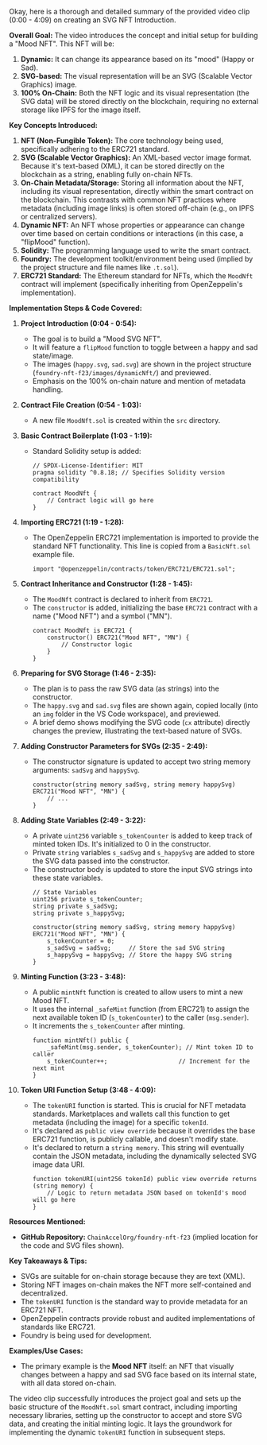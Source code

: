 Okay, here is a thorough and detailed summary of the provided video clip (0:00 - 4:09) on creating an SVG NFT Introduction.

**Overall Goal:**
The video introduces the concept and initial setup for building a "Mood NFT". This NFT will be:
1.  **Dynamic:** It can change its appearance based on its "mood" (Happy or Sad).
2.  **SVG-based:** The visual representation will be an SVG (Scalable Vector Graphics) image.
3.  **100% On-Chain:** Both the NFT logic and its visual representation (the SVG data) will be stored directly on the blockchain, requiring no external storage like IPFS for the image itself.

**Key Concepts Introduced:**

1.  **NFT (Non-Fungible Token):** The core technology being used, specifically adhering to the ERC721 standard.
2.  **SVG (Scalable Vector Graphics):** An XML-based vector image format. Because it's text-based (XML), it can be stored directly on the blockchain as a string, enabling fully on-chain NFTs.
3.  **On-Chain Metadata/Storage:** Storing all information about the NFT, including its visual representation, directly within the smart contract on the blockchain. This contrasts with common NFT practices where metadata (including image links) is often stored off-chain (e.g., on IPFS or centralized servers).
4.  **Dynamic NFT:** An NFT whose properties or appearance can change over time based on certain conditions or interactions (in this case, a "flipMood" function).
5.  **Solidity:** The programming language used to write the smart contract.
6.  **Foundry:** The development toolkit/environment being used (implied by the project structure and file names like `.t.sol`).
7.  **ERC721 Standard:** The Ethereum standard for NFTs, which the `MoodNft` contract will implement (specifically inheriting from OpenZeppelin's implementation).

**Implementation Steps & Code Covered:**

1.  **Project Introduction (0:04 - 0:54):**
    *   The goal is to build a "Mood SVG NFT".
    *   It will feature a `flipMood` function to toggle between a happy and sad state/image.
    *   The images (`happy.svg`, `sad.svg`) are shown in the project structure (`foundry-nft-f23/images/dynamicNft/`) and previewed.
    *   Emphasis on the 100% on-chain nature and mention of metadata handling.

2.  **Contract File Creation (0:54 - 1:03):**
    *   A new file `MoodNft.sol` is created within the `src` directory.

3.  **Basic Contract Boilerplate (1:03 - 1:19):**
    *   Standard Solidity setup is added:
        ```solidity
        // SPDX-License-Identifier: MIT
        pragma solidity ^0.8.18; // Specifies Solidity version compatibility

        contract MoodNft {
            // Contract logic will go here
        }
        ```

4.  **Importing ERC721 (1:19 - 1:28):**
    *   The OpenZeppelin ERC721 implementation is imported to provide the standard NFT functionality. This line is copied from a `BasicNft.sol` example file.
        ```solidity
        import "@openzeppelin/contracts/token/ERC721/ERC721.sol";
        ```

5.  **Contract Inheritance and Constructor (1:28 - 1:45):**
    *   The `MoodNft` contract is declared to inherit from `ERC721`.
    *   The `constructor` is added, initializing the base `ERC721` contract with a name ("Mood NFT") and a symbol ("MN").
        ```solidity
        contract MoodNft is ERC721 {
            constructor() ERC721("Mood NFT", "MN") {
                // Constructor logic
            }
        }
        ```

6.  **Preparing for SVG Storage (1:46 - 2:35):**
    *   The plan is to pass the raw SVG data (as strings) into the constructor.
    *   The `happy.svg` and `sad.svg` files are shown again, copied locally (into an `img` folder in the VS Code workspace), and previewed.
    *   A brief demo shows modifying the SVG code (`cx` attribute) directly changes the preview, illustrating the text-based nature of SVGs.

7.  **Adding Constructor Parameters for SVGs (2:35 - 2:49):**
    *   The constructor signature is updated to accept two string memory arguments: `sadSvg` and `happySvg`.
        ```solidity
        constructor(string memory sadSvg, string memory happySvg) ERC721("Mood NFT", "MN") {
            // ...
        }
        ```

8.  **Adding State Variables (2:49 - 3:22):**
    *   A private `uint256` variable `s_tokenCounter` is added to keep track of minted token IDs. It's initialized to 0 in the constructor.
    *   Private `string` variables `s_sadSvg` and `s_happySvg` are added to store the SVG data passed into the constructor.
    *   The constructor body is updated to store the input SVG strings into these state variables.
        ```solidity
        // State Variables
        uint256 private s_tokenCounter;
        string private s_sadSvg;
        string private s_happySvg;

        constructor(string memory sadSvg, string memory happySvg) ERC721("Mood NFT", "MN") {
            s_tokenCounter = 0;
            s_sadSvg = sadSvg;     // Store the sad SVG string
            s_happySvg = happySvg; // Store the happy SVG string
        }
        ```

9.  **Minting Function (3:23 - 3:48):**
    *   A public `mintNft` function is created to allow users to mint a new Mood NFT.
    *   It uses the internal `_safeMint` function (from ERC721) to assign the next available token ID (`s_tokenCounter`) to the caller (`msg.sender`).
    *   It increments the `s_tokenCounter` after minting.
        ```solidity
        function mintNft() public {
            _safeMint(msg.sender, s_tokenCounter); // Mint token ID to caller
            s_tokenCounter++;                    // Increment for the next mint
        }
        ```

10. **Token URI Function Setup (3:48 - 4:09):**
    *   The `tokenURI` function is started. This is crucial for NFT metadata standards. Marketplaces and wallets call this function to get metadata (including the image) for a specific `tokenId`.
    *   It's declared as `public view override` because it overrides the base ERC721 function, is publicly callable, and doesn't modify state.
    *   It's declared to return a `string memory`. This string will eventually contain the JSON metadata, including the dynamically selected SVG image data URI.
        ```solidity
        function tokenURI(uint256 tokenId) public view override returns (string memory) {
            // Logic to return metadata JSON based on tokenId's mood will go here
        }
        ```

**Resources Mentioned:**

*   **GitHub Repository:** `ChainAccelOrg/foundry-nft-f23` (implied location for the code and SVG files shown).

**Key Takeaways & Tips:**

*   SVGs are suitable for on-chain storage because they are text (XML).
*   Storing NFT images on-chain makes the NFT more self-contained and decentralized.
*   The `tokenURI` function is the standard way to provide metadata for an ERC721 NFT.
*   OpenZeppelin contracts provide robust and audited implementations of standards like ERC721.
*   Foundry is being used for development.

**Examples/Use Cases:**

*   The primary example is the **Mood NFT** itself: an NFT that visually changes between a happy and sad SVG face based on its internal state, with all data stored on-chain.

The video clip successfully introduces the project goal and sets up the basic structure of the `MoodNft.sol` smart contract, including importing necessary libraries, setting up the constructor to accept and store SVG data, and creating the initial minting logic. It lays the groundwork for implementing the dynamic `tokenURI` function in subsequent steps.